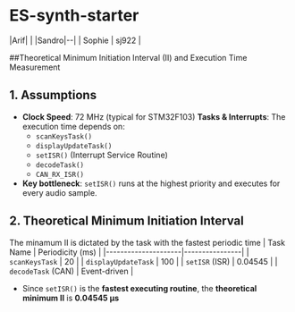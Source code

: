 # ES-synth-starter

  
|Arif|  |
|Sandro|--|
| Sophie  | sj922 |

##Theoretical Minimum Initiation Interval (II) and Execution Time Measurement

## **1. Assumptions**
- **Clock Speed**: 72 MHz (typical for STM32F103)
 **Tasks & Interrupts**: The execution time depends on:
  - `scanKeysTask()`
  - `displayUpdateTask()`
  - `setISR()` (Interrupt Service Routine)
  - `decodeTask()`
  - `CAN_RX_ISR()`
- **Key bottleneck**: `setISR()` runs at the highest priority and executes for every audio sample.
## **2. Theoretical Minimum Initiation Interval**
The minamum II is dictated by the task with the fastest periodic time
| Task Name           | Periodicity (ms) |
|---------------------|----------------|
| `scanKeysTask`      | 20             |
| `displayUpdateTask` | 100            |
| `setISR` (ISR)      | 0.04545 |
| `decodeTask` (CAN)  | Event-driven |
- Since `setISR()` is the **fastest executing routine**, the **theoretical minimum II** is **0.04545 μs**
